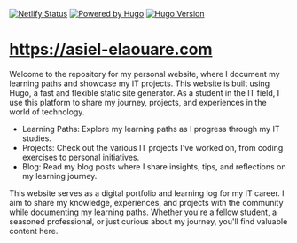 [![Netlify Status](https://img.shields.io/badge/Netlify%20Status-Success-00C7B7?style=for-the-badge&logo=netlify&logoColor=white)](https://app.netlify.com/sites/astonishing-cranachan-6a9c44/deploys)
[![Powered by Hugo](https://img.shields.io/badge/Powered%20by-Hugo-pink?style=for-the-badge&logo=hugo&logoColor=white)](https://gohugo.io/)
[![Hugo Version](https://img.shields.io/badge/Hugo-v0.120.4-blue?style=for-the-badge&logo=hugo&logoColor=white)](https://gohugo.io/)



# https://asiel-elaouare.com
Welcome to the repository for my personal website, where I document my learning paths and showcase my IT projects. This website is built using Hugo, a fast and flexible static site generator. As a student in the IT field, I use this platform to share my journey, projects, and experiences in the world of technology.

- Learning Paths: Explore my learning paths as I progress through my IT studies.
- Projects: Check out the various IT projects I've worked on, from coding exercises to personal initiatives.
- Blog: Read my blog posts where I share insights, tips, and reflections on my learning journey.

This website serves as a digital portfolio and learning log for my IT career. I aim to share my knowledge, experiences, and projects with the community while documenting my learning paths. Whether you're a fellow student, a seasoned professional, or just curious about my journey, you'll find valuable content here.

